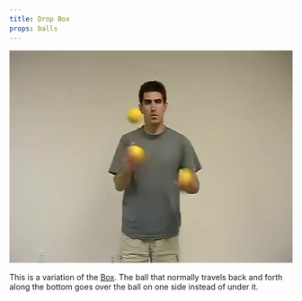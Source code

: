 ```yaml
---
title: Drop Box
props: balls
---
```


![Drop Box](/site/videos/poster/dropbox.jpg)

This is a variation of the [Box](/site/en/box/README.md). The ball that normally travels back and forth along the bottom goes over the ball on one side instead of under it.

